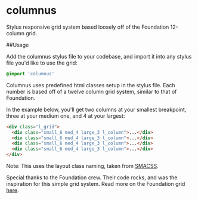 columnus
========

Stylus responsive grid system based loosely off of the Foundation 12-column grid.

##Usage

Add the columnus stylus file to your codebase, and import it into any stylus file you'd like to use the grid:

```sass
@import 'columnus'
```

Columnus uses predefined html classes setup in the stylus file. Each number is based off of a twelve column grid system, similar to that of Foundation.

In the example below, you'll get two columns at your smallest breakpoint, three at your medium one, and 4 at your largest:

```html
<div class="l_grid">
  <div class="small_6 med_4 large_3 l_column">...</div>
  <div class="small_6 med_4 large_3 l_column">...</div>
  <div class="small_6 med_4 large_3 l_column">...</div>
  <div class="small_6 med_4 large_3 l_column">...</div>
</div>
```

Note: This uses the layout class naming, taken from [SMACSS](http://smacss.com/).

Special thanks to the Foundation crew. Their code rocks, and was the inspiration for this simple grid system. Read more on the Foundation grid [here](http://foundation.zurb.com/docs/components/grid.html).
